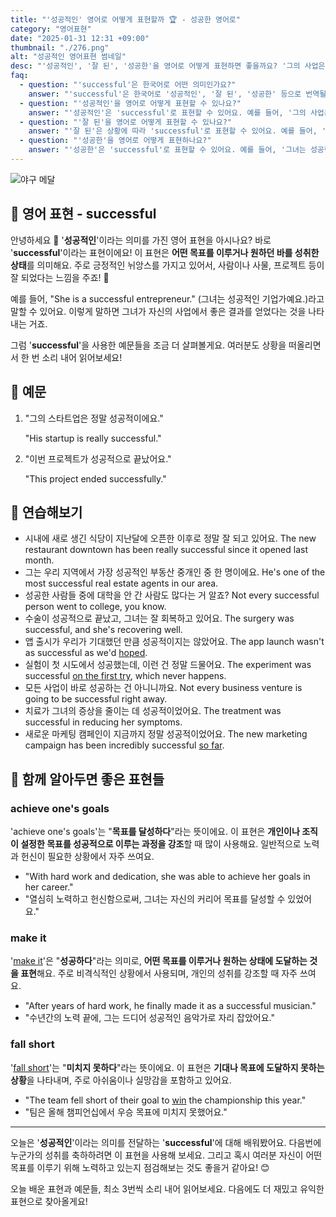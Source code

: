 ```yaml
---
title: "'성공적인' 영어로 어떻게 표현할까 🏆 - 성공한 영어로"
category: "영어표현"
date: "2025-01-31 12:31 +09:00"
thumbnail: "./276.png"
alt: "성공적인 영어표현 썸네일"
desc: "'성공적인', '잘 된', '성공한'을 영어로 어떻게 표현하면 좋을까요? '그의 사업은 매우 성공적이야.', '이번 프로젝트가 잘 됐어.', '그녀는 성공한 작가야.' 등을 영어로 표현하는 법을 배워봅시다. 다양한 예문을 통해서 연습하고 본인의 표현으로 만들어 보세요."
faq:
  - question: "'successful'은 한국어로 어떤 의미인가요?"
    answer: "'successful'은 한국어로 '성공적인', '잘 된', '성공한' 등으로 번역될 수 있습니다. 어떤 일이 잘 이루어졌거나 원하는 결과를 얻었을 때 사용해요."
  - question: "'성공적인'을 영어로 어떻게 표현할 수 있나요?"
    answer: "'성공적인'은 'successful'로 표현할 수 있어요. 예를 들어, '그의 사업은 매우 성공적이야'는 'His business is very successful'로 말할 수 있어요."
  - question: "'잘 된'을 영어로 어떻게 표현할 수 있나요?"
    answer: "'잘 된'은 상황에 따라 'successful'로 표현할 수 있어요. 예를 들어, '이번 프로젝트가 잘 됐어'는 'This project was successful'로 말할 수 있어요."
  - question: "'성공한'을 영어로 어떻게 표현하나요?"
    answer: "'성공한'은 'successful'로 표현할 수 있어요. 예를 들어, '그녀는 성공한 작가야'는 'She is a successful author'로 표현할 수 있어요."
---
```


![야구 메달](./276-1.jpg)

## 🌟 영어 표현 - successful

안녕하세요 👋 '**성공적인**'이라는 의미를 가진 영어 표현을 아시나요? 바로 '**successful**'이라는 표현이에요! 이 표현은 **어떤 목표를 이루거나 원하던 바를 성취한 상태**를 의미해요. 주로 긍정적인 뉘앙스를 가지고 있어서, 사람이나 사물, 프로젝트 등이 잘 되었다는 느낌을 주죠! 🌟

예를 들어, "She is a successful entrepreneur." (그녀는 성공적인 기업가예요.)라고 말할 수 있어요. 이렇게 말하면 그녀가 자신의 사업에서 좋은 결과를 얻었다는 것을 나타내는 거죠.

그럼 '**successful**'을 사용한 예문들을 조금 더 살펴볼게요. 여러분도 상황을 떠올리면서 한 번 소리 내어 읽어보세요!

## 📖 예문

1. "그의 스타트업은 정말 성공적이에요."

   "His startup is really successful."

2. "이번 프로젝트가 성공적으로 끝났어요."

   "This project ended successfully."

## 💬 연습해보기

<ul data-interactive-list>
  <li data-interactive-item>
    <span data-toggler>시내에 새로 생긴 식당이 지난달에 오픈한 이후로 정말 잘 되고 있어요.</span>
    <span data-answer>The new restaurant downtown has been really successful since it opened last month.</span>
  </li>
  <li data-interactive-item>
    <span data-toggler>그는 우리 지역에서 가장 성공적인 부동산 중개인 중 한 명이에요.</span>
    <span data-answer>He's one of the most successful real estate agents in our area.</span>
  </li>
  <li data-interactive-item>
    <span data-toggler>성공한 사람들 중에 대학을 안 간 사람도 많다는 거 알죠?</span>
    <span data-answer>Not every successful person went to college, you know.</span>
  </li>
  <li data-interactive-item>
    <span data-toggler>수술이 성공적으로 끝났고, 그녀는 잘 회복하고 있어요.</span>
    <span data-answer>The surgery was successful, and she's recovering well.</span>
  </li>
  <li data-interactive-item>
    <span data-toggler>앱 출시가 우리가 기대했던 만큼 성공적이지는 않았어요.</span>
    <span data-answer>The app launch wasn't as successful as we'd <a href="/blog/성공하면-좋겠어-영어표현/">hoped</a>.</span>
  </li>
  <li data-interactive-item>
    <span data-toggler>실험이 첫 시도에서 성공했는데, 이런 건 정말 드물어요.</span>
    <span data-answer>The experiment was successful <a href="/blog/in-english/086.on-the-first-try/">on the first try</a>, which never happens.</span>
  </li>
  <li data-interactive-item>
    <span data-toggler>모든 사업이 바로 성공하는 건 아니니까요.</span>
    <span data-answer>Not every business venture is going to be successful right away.</span>
  </li>
  <li data-interactive-item>
    <span data-toggler>치료가 그녀의 증상을 줄이는 데 성공적이었어요.</span>
    <span data-answer>The treatment was successful in reducing her symptoms.</span>
  </li>
  <li data-interactive-item>
    <span data-toggler>새로운 마케팅 캠페인이 지금까지 정말 성공적이었어요.</span>
    <span data-answer>The new marketing campaign has been incredibly successful <a href="/blog/in-english/283.so-far/">so far</a>.</span>
  </li>
</ul>

## 🤝 함께 알아두면 좋은 표현들

### achieve one's goals

'achieve one's goals'는 "**목표를 달성하다**"라는 뜻이에요. 이 표현은 **개인이나 조직이 설정한 목표를 성공적으로 이루는 과정을 강조**할 때 많이 사용해요. 일반적으로 노력과 헌신이 필요한 상황에서 자주 쓰여요.

- "With hard work and dedication, she was able to achieve her goals in her career."
- "열심히 노력하고 헌신함으로써, 그녀는 자신의 커리어 목표를 달성할 수 있었어요."

### make it

'[make it](/blog/in-english/244.make-it/)'은 "**성공하다**"라는 의미로, **어떤 목표를 이루거나 원하는 상태에 도달하는 것을 표현**해요. 주로 비격식적인 상황에서 사용되며, 개인의 성취를 강조할 때 자주 쓰여요.

- "After years of hard work, he finally made it as a successful musician."
- "수년간의 노력 끝에, 그는 드디어 성공적인 음악가로 자리 잡았어요."

### fall short

'[fall short](/blog/in-english/284.fall-short/)'는 "**미치지 못하다**"라는 뜻이에요. 이 표현은 **기대나 목표에 도달하지 못하는 상황**을 나타내며, 주로 아쉬움이나 실망감을 포함하고 있어요.

- "The team fell short of their goal to [win](/blog/in-english/456.win/) the championship this year."
- "팀은 올해 챔피언십에서 우승 목표에 미치지 못했어요."

---

오늘은 '**성공적인**'이라는 의미를 전달하는 '**successful**'에 대해 배워봤어요. 다음번에 누군가의 성취를 축하하려면 이 표현을 사용해 보세요. 그리고 혹시 여러분 자신이 어떤 목표를 이루기 위해 노력하고 있는지 점검해보는 것도 좋을거 같아요! 😊

오늘 배운 표현과 예문들, 최소 3번씩 소리 내어 읽어보세요. 다음에도 더 재밌고 유익한 표현으로 찾아올게요!
